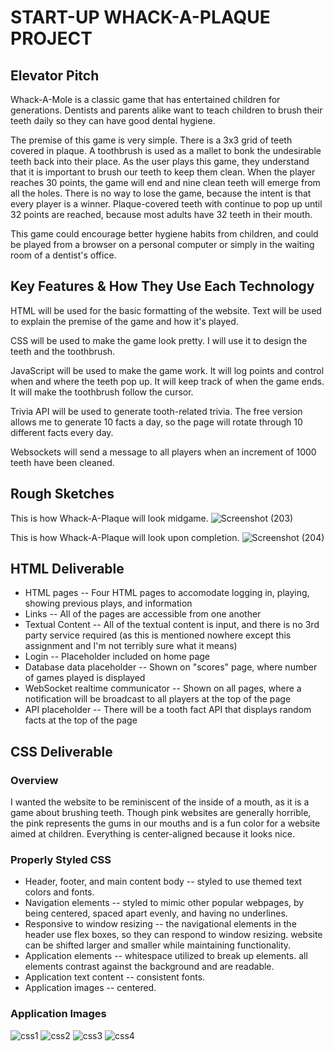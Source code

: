 # START-UP WHACK-A-PLAQUE PROJECT

## Elevator Pitch
Whack-A-Mole is a classic game that has entertained children for generations. Dentists and parents alike want to teach children to brush their teeth daily so they can have good dental hygiene.

The premise of this game is very simple. There is a 3x3 grid of teeth covered in plaque. A toothbrush is used as a mallet to bonk the undesirable teeth back into their place. As the user plays this game, they understand that it is important to brush our teeth to keep them clean. When the player reaches 30 points, the game will end and nine clean teeth will emerge from all the holes. There is no way to lose the game, because the intent is that every player is a winner. Plaque-covered teeth with continue to pop up until 32 points are reached, because most adults have 32 teeth in their mouth.

This game could encourage better hygiene habits from children, and could be played from a browser on a personal computer or simply in the waiting room of a dentist's office.

## Key Features & How They Use Each Technology
HTML will be used for the basic formatting of the website. Text will be used to explain the premise of the game and how it's played. 

CSS will be used to make the game look pretty. I will use it to design the teeth and the toothbrush.

JavaScript will be used to make the game work. It will log points and control when and where the teeth pop up. It will keep track of when the game ends. It will make the toothbrush follow the cursor.

Trivia API will be used to generate tooth-related trivia. The free version allows me to generate 10 facts a day, so the page will rotate through 10 different facts every day.

Websockets will send a message to all players when an increment of 1000 teeth have been cleaned.

## Rough Sketches

This is how Whack-A-Plaque will look midgame.
![Screenshot (203)](https://user-images.githubusercontent.com/112976867/236990774-04c57ea4-3875-4046-aed4-49b0b9bc2a15.png)

This is how Whack-A-Plaque will look upon completion.
![Screenshot (204)](https://user-images.githubusercontent.com/112976867/236990844-57266978-339e-4033-aabe-5d91cf14d9cf.png)

## HTML Deliverable
- HTML pages -- Four HTML pages to accomodate logging in, playing, showing previous plays, and information
- Links -- All of the pages are accessible from one another
- Textual Content -- All of the textual content is input, and there is no 3rd party service required (as this is mentioned nowhere except this assignment and I'm not terribly sure what it means)
- Login -- Placeholder included on home page
- Database data placeholder -- Shown on "scores" page, where number of games played is displayed
- WebSocket realtime communicator -- Shown on all pages, where a notification will be broadcast to all players at the top of the page
- API placeholder -- There will be a tooth fact API that displays random facts at the top of the page



## CSS Deliverable

### Overview

I wanted the website to be reminiscent of the inside of a mouth, as it is a game about brushing teeth. Though pink websites are generally horrible, the pink represents the gums in our mouths and is a fun color for a website aimed at children. Everything is center-aligned because it looks nice.

### Properly Styled CSS
- Header, footer, and main content body -- styled to use themed text colors and fonts. 
- Navigation elements -- styled to mimic other popular webpages, by being centered, spaced apart evenly, and having no underlines.
- Responsive to window resizing -- the navigational elements in the header use flex boxes, so they can respond to window resizing. website can be shifted larger and smaller while maintaining functionality.
- Application elements -- whitespace utilized to break up elements. all elements contrast against the background and are readable.
- Application text content -- consistent fonts.
- Application images -- centered.

### Application Images
![css1](https://github.com/ajjget/startup/assets/112976867/b8cb8b83-3cb0-4642-b603-fc43f1971b83)
![css2](https://github.com/ajjget/startup/assets/112976867/cc525436-9d14-482c-893e-3ef53197ddb1)
![css3](https://github.com/ajjget/startup/assets/112976867/1cf51aee-43cd-4c93-b2c6-2da6ee39a58f)
![css4](https://github.com/ajjget/startup/assets/112976867/86df6582-5c09-4a14-810f-60b1bd80d0a9)

